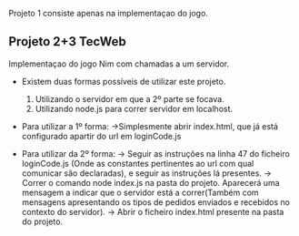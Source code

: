 Projeto 1 consiste apenas na implementaçao do jogo.
## Projeto 2+3 TecWeb
Implementaçao do jogo Nim com chamadas a um servidor.

* Existem duas formas possíveis de utilizar este projeto.
  1. Utilizando o servidor em que a 2º parte se focava.
  2. Utilizando node.js para correr servidor em localhost.

* Para utilizar a 1º forma:
  ->Simplesmente abrir index.html, que já está configurado apartir do url em loginCode.js

* Para utilizar da 2º forma:
  -> Seguir as instruções na linha 47 do ficheiro loginCode.js (Onde as constantes pertinentes 
  ao url com qual comunicar são declaradas), e seguir as instruções lá presentes.
  -> Correr o comando node index.js na pasta do projeto. Aparecerá uma mensagem a indicar que o
  servidor está a correr(Também com mensagens apresentando os tipos de pedidos enviados e recebidos no contexto do     servidor).
  -> Abrir o ficheiro index.html presente na pasta do projeto.

